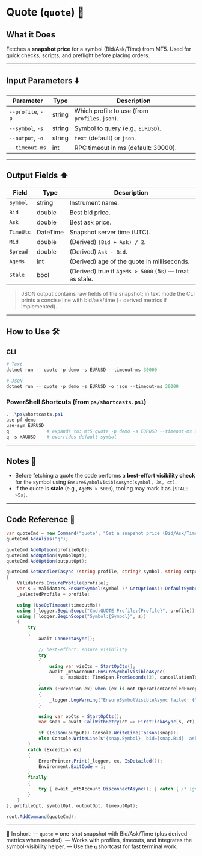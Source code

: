 # Quote (`quote`) 💬

## What it Does

Fetches a **snapshot price** for a symbol (Bid/Ask/Time) from MT5.
Used for quick checks, scripts, and preflight before placing orders.

---

## Input Parameters ⬇️

| Parameter         | Type   | Description                                  |
| ----------------- | ------ |  -------------------------------------------- |
| `--profile`, `-p` | string |  Which profile to use (from `profiles.json`). |
| `--symbol`, `-s`  | string |  Symbol to query (e.g., `EURUSD`).            |
| `--output`, `-o`  | string |  `text` (default) or `json`.                  |
| `--timeout-ms`    | int    |  RPC timeout in ms (default: 30000).          |

---

## Output Fields ⬆️

| Field     | Type     | Description                                             |
| --------- | -------- | ------------------------------------------------------- |
| `Symbol`  | string   | Instrument name.                                        |
| `Bid`     | double   | Best bid price.                                         |
| `Ask`     | double   | Best ask price.                                         |
| `TimeUtc` | DateTime | Snapshot server time (UTC).                             |
| `Mid`     | double   | (Derived) `(Bid + Ask) / 2`.                            |
| `Spread`  | double   | (Derived) `Ask - Bid`.                                  |
| `AgeMs`   | int      | (Derived) age of the quote in milliseconds.             |
| `Stale`   | bool     | (Derived) true if `AgeMs > 5000` (5s) — treat as stale. |

> JSON output contains raw fields of the snapshot; in text mode the CLI prints a concise line with bid/ask/time (+ derived metrics if implemented).

---

## How to Use 🛠️

### CLI

```powershell
# Text
dotnet run -- quote -p demo -s EURUSD --timeout-ms 30000

# JSON
dotnet run -- quote -p demo -s EURUSD -o json --timeout-ms 30000
```

### PowerShell Shortcuts (from `ps/shortcasts.ps1`)

```powershell
. .\ps\shortcasts.ps1
use-pf demo
use-sym EURUSD
q              # expands to: mt5 quote -p demo -s EURUSD --timeout-ms 90000
q -s XAUUSD    # overrides default symbol
```

---

## Notes 🧩

* Before fetching a quote the code performs a **best-effort visibility check** for the symbol using `EnsureSymbolVisibleAsync(symbol, 3s, ct)`.
* If the quote is **stale** (e.g., `AgeMs > 5000`), tooling may mark it as `[STALE >5s]`.

---

## Code Reference 🧷

```csharp
var quoteCmd = new Command("quote", "Get a snapshot price (Bid/Ask/Time)");
quoteCmd.AddAlias("q");

quoteCmd.AddOption(profileOpt);
quoteCmd.AddOption(symbolOpt);
quoteCmd.AddOption(outputOpt);

quoteCmd.SetHandler(async (string profile, string? symbol, string output, int timeoutMs) =>
{
    Validators.EnsureProfile(profile);
    var s = Validators.EnsureSymbol(symbol ?? GetOptions().DefaultSymbol);
    _selectedProfile = profile;

    using (UseOpTimeout(timeoutMs))
    using (_logger.BeginScope("Cmd:QUOTE Profile:{Profile}", profile))
    using (_logger.BeginScope("Symbol:{Symbol}", s))
    {
        try
        {
            await ConnectAsync();

            // best-effort: ensure visibility
            try
            {
                using var visCts = StartOpCts();
                await _mt5Account.EnsureSymbolVisibleAsync(
                    s, maxWait: TimeSpan.FromSeconds(3), cancellationToken: visCts.Token);
            }
            catch (Exception ex) when (ex is not OperationCanceledException)
            {
                _logger.LogWarning("EnsureSymbolVisibleAsync failed: {Msg}", ex.Message);
            }

            using var opCts = StartOpCts();
            var snap = await CallWithRetry(ct => FirstTickAsync(s, ct), opCts.Token);

            if (IsJson(output)) Console.WriteLine(ToJson(snap));
            else Console.WriteLine($"{snap.Symbol}  bid={snap.Bid}  ask={snap.Ask}  time={snap.TimeUtc:O}");
        }
        catch (Exception ex)
        {
            ErrorPrinter.Print(_logger, ex, IsDetailed());
            Environment.ExitCode = 1;
        }
        finally
        {
            try { await _mt5Account.DisconnectAsync(); } catch { /* ignore */ }
        }
    }
}, profileOpt, symbolOpt, outputOpt, timeoutOpt);

root.AddCommand(quoteCmd);
```

---

📌 In short:
— `quote` = one-shot snapshot with Bid/Ask/Time (plus derived metrics when needed).
— Works with profiles, timeouts, and integrates the symbol-visibility helper.
— Use the **`q`** shortcast for fast terminal work.
